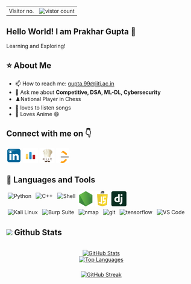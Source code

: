 <table>
  <tr>
    <td>Visitor no.</td>
    <td><img src="https://profile-counter.glitch.me/prakharguptaujjain/count.svg" alt="vistor count" height="50" /></td>
  </tr>
</table>

## Hello World! I am Prakhar Gupta 🌻
<!-- I am a Junior pusuing B.Tech in the field of Artificial Intelligence and Data Science at IIT Jodhpur.  -->
Learning and Exploring!

## :star: About Me

- 📫 How to reach me: <a href="mailto:gupta.99@iitj.ac.in">gupta.99@iitj.ac.in</a>
- 💬 Ask me about **Competitive, DSA, ML-DL, Cybersecurity**
- ♟️National Player in Chess
- 🎵 loves to listen songs
- 🎌 Loves Anime 😄

## Connect with me on 👇

 [<img src='images\linkedin.png' alt='linkedin' height='40'>](https://www.linkedin.com/in/prakharguptaujjain/)  [<img src='images\codeforces.png' alt='codeforces' height='40'>](https://codeforces.com/profile/PrakharGupta21)  [<img src='images\codechef.png' alt='codechef' height='40'>](https://www.codechef.com/users/prakhargupta99) [<img src='images\LeetCode_logo_white_no_text.svg.png' alt='leetcode' height='40'>](https://leetcode.com/prakharguptaujjain/)  


## 🚀 Languages and Tools
<p align="left">
  <img src="https://upload.wikimedia.org/wikipedia/commons/thumb/c/c3/Python-logo-notext.svg/768px-Python-logo-notext.svg.png" alt="Python" height="40" style="vertical-align:top; margin:4px">
  <img src="https://upload.wikimedia.org/wikipedia/commons/thumb/1/18/ISO_C%2B%2B_Logo.svg/240px-ISO_C%2B%2B_Logo.svg.png" alt="C++" height="40" style="vertical-align:top; margin:4px">
  <img src="https://encrypted-tbn0.gstatic.com/images?q=tbn:ANd9GcQiMuFqNDaO68lzz6_aCIgmXB4ptKAFjYP6TuHEKJxBrw&s" alt="Shell" height="40" style="vertical-align:top; margin:4px">
  <img src='images\Nodejs.png' alt='NodeJs' height='40'>
  <img src='images\js-logo.webp' alt='NodeJs' height='40'>
  <img src='images\django.png' alt='NodeJs' height='40'>

  <!-- leave line -->
  <br>
  <img src="https://upload.wikimedia.org/wikipedia/commons/thumb/4/4b/Kali_Linux_2.0_wordmark.svg/1920px-Kali_Linux_2.0_wordmark.svg.png" alt="Kali Linux" height="40" style="vertical-align:top; margin:4px">
  <img src="https://encrypted-tbn0.gstatic.com/images?q=tbn:ANd9GcRme6g1isUGPuaK93QADw0mgv1QWQ--HmHRxRUcFqc&s" alt="Burp Suite" height="40" style="vertical-align:top; margin:4px">
  <img src="https://nmap.org/images/nmap-logo-256x256.png" alt="nmap" height="40" style="vertical-align:top; margin:4px">
  <img src="https://git-scm.com/images/logos/downloads/Git-Icon-1788C.png" alt="git" height="40" style="vertical-align:top; margin:4px">
  <img src="https://upload.wikimedia.org/wikipedia/commons/2/2d/Tensorflow_logo.svg" alt="tensorflow" height="40" style="vertical-align:top; margin:4px">
  <img src="https://upload.wikimedia.org/wikipedia/commons/9/9a/Visual_Studio_Code_1.35_icon.svg" alt="VS Code" height="40" style="vertical-align:top; margin:4px">
</p>

## <img src="https://media.giphy.com/media/iY8CRBdQXODJSCERIr/giphy.gif" width="35"><b> Github Stats </b>
<br>
<div align="center">
  <a href="https://github.com/prakharguptaujjain/">
    <img src="https://github-readme-stats.vercel.app/api?username=prakharguptaujjain&include_all_commits=true&count_private=true&show_icons=true&line_height=20&title_color=7A7ADB&icon_color=2234AE&text_color=D3D3D3&bg_color=0,000000,130F40" width="450" alt="GitHub Stats" />
    <div style="height: 40px;">
      <img src="https://github-readme-stats.vercel.app/api/top-langs?username=prakharguptaujjain&show_icons=true&locale=en&layout=compact&title_color=7A7ADB&icon_color=2234AE&text_color=D3D3D3&bg_color=0,000000,130F40" width="375" alt="Top Languages" />
    </div>
    <img width="50%" src="https://github-readme-streak-stats.herokuapp.com/?user=prakharguptaujjain&theme=tokyonight" alt="GitHub Streak" />
  </a>
</div>

